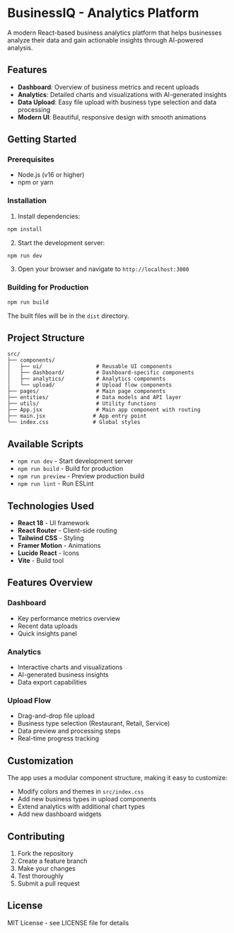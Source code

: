 # BusinessIQ - Analytics Platform

A modern React-based business analytics platform that helps businesses analyze their data and gain actionable insights through AI-powered analysis.

## Features

- **Dashboard**: Overview of business metrics and recent uploads
- **Analytics**: Detailed charts and visualizations with AI-generated insights
- **Data Upload**: Easy file upload with business type selection and data processing
- **Modern UI**: Beautiful, responsive design with smooth animations

## Getting Started

### Prerequisites

- Node.js (v16 or higher)
- npm or yarn

### Installation

1. Install dependencies:
```bash
npm install
```

2. Start the development server:
```bash
npm run dev
```

3. Open your browser and navigate to `http://localhost:3000`

### Building for Production

```bash
npm run build
```

The built files will be in the `dist` directory.

## Project Structure

```
src/
├── components/
│   ├── ui/                 # Reusable UI components
│   ├── dashboard/          # Dashboard-specific components
│   ├── analytics/          # Analytics components
│   └── upload/             # Upload flow components
├── pages/                  # Main page components
├── entities/               # Data models and API layer
├── utils/                  # Utility functions
├── App.jsx                 # Main app component with routing
├── main.jsx               # App entry point
└── index.css              # Global styles
```

## Available Scripts

- `npm run dev` - Start development server
- `npm run build` - Build for production
- `npm run preview` - Preview production build
- `npm run lint` - Run ESLint

## Technologies Used

- **React 18** - UI framework
- **React Router** - Client-side routing
- **Tailwind CSS** - Styling
- **Framer Motion** - Animations
- **Lucide React** - Icons
- **Vite** - Build tool

## Features Overview

### Dashboard
- Key performance metrics overview
- Recent data uploads
- Quick insights panel

### Analytics
- Interactive charts and visualizations
- AI-generated business insights
- Data export capabilities

### Upload Flow
- Drag-and-drop file upload
- Business type selection (Restaurant, Retail, Service)
- Data preview and processing steps
- Real-time progress tracking

## Customization

The app uses a modular component structure, making it easy to customize:

- Modify colors and themes in `src/index.css`
- Add new business types in upload components
- Extend analytics with additional chart types
- Add new dashboard widgets

## Contributing

1. Fork the repository
2. Create a feature branch
3. Make your changes
4. Test thoroughly
5. Submit a pull request

## License

MIT License - see LICENSE file for details
